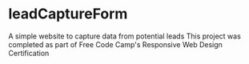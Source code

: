 # leadCaptureForm
A simple website to capture data from potential leads
This project was completed as part of Free Code Camp's Responsive Web Design Certification
